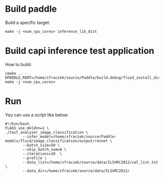 # Build paddle
Build a specific target:
```
make -j <num_cpu_cores> inference_lib_dist
```
# Build capi inference test application
How to build:
```
cmake .. -DPADDLE_ROOT=/home/sfraczek/source/Paddle/build.debug/fluid_install_dir
make -j <num_cpu_cores>
```
# Run
You can use a script like below:
```
#!/bin/bash
FLAGS_use_mkldnn=1 \
./test_analyzer_image_classification \
        --infer_model=/home/sfraczek/source/Paddle-models/fluid/image_classification/output/resnet \
        --batch_size=50 \
        --skip_batch_num=0 \
        --iterations=10  \
        --profile \
        --data_list=/home/sfraczek/source/data/ILSVRC2012/val_list.txt \
        --data_dir=/home/sfraczek/source/data/ILSVRC2012/
```
